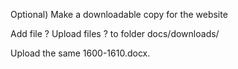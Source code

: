 Optional) Make a downloadable copy for the website

Add file ? Upload files ? to folder docs/downloads/

Upload the same 1600-1610.docx.

